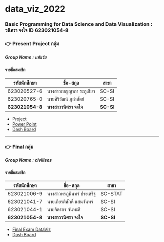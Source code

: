 # data_viz_2022
### Basic Programming for Data Science and Data Visualization : วนิศรา จงใจ ID 623021054-8
### :point_right: Present Project กลุ่ม
##### Group Name : เเต้เเว้บ
#### รายชื่อสมาชิก
| รหัสนักศึกษา | ชื่อ-สกุล | สาขา |
| ----------- | ----------- |----------- |
| 623020527-6 | นางสาวเบญญาภา ระภูเขียว | SC-SI |
| 623020765-0 | นายศิริวัฒน์ ภูลำสัตย์ | SC-SI |
| **623021054-8** | **นางสาววนิศรา จงใจ** | **SC-SI** |
* [Project](https://github.com/Jaomiew/data_viz_2022/blob/main/Project.ipynb)
* [Power Point](https://www.canva.com/design/DAE73gXUbfw/tCQ8UlYpTjr9PnVPyEohoQ/edit)
* [Dash Board](https://datastudio.google.com/reporting/7bb276d8-72df-49a9-9fd2-e491f1214d71/page/qW9pC)
---
### :point_right: Final กลุ่ม
##### Group Name : civilises
#### รายชื่อสมาชิก
| รหัสนักศึกษา | ชื่อ-สกุล | สาขา |
| ----------- | ----------- |----------- |
| 623021006-9 | นางสาวพรภูมินทร์ ประเสริฐ | SC-STAT |
| 623021041-7 | นายเกียรติศักดิ์ แสนจันทร์ | SC-SI |
| 623021044-1 | นายจิตรกร จันทะสี | SC-SI |
| **623021054-8** | **นางสาววนิศรา จงใจ** | **SC-SI** |
* [Final Exam DataViz](https://github.com/Jaomiew/data_viz_2022/blob/main/Final_Exam_DataViz.ipynb)
* [Dash Board](https://datastudio.google.com/reporting/4ad13f83-754b-434d-9825-a811e79bd9db/page/KxBqC/edit)
